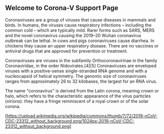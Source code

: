 ## Welcome to Corona-V Support Page

  Coronaviruses are a group of viruses that cause diseases in mammals and birds. In humans, the viruses cause respiratory infections – including the common cold – which are typically mild. Rarer forms such as SARS, MERS and the novel coronavirus causing the 2019–20 Wuhan coronavirus outbreak can be lethal. In cows and pigs coronaviruses cause diarrhea. In chickens they cause an upper respiratory disease. There are no vaccines or antiviral drugs that are approved for prevention or treatment.

Coronaviruses are viruses in the subfamily Orthocoronavirinae in the family Coronaviridae, in the order Nidovirales.[4][5] Coronaviruses are enveloped viruses with a positive-sense single-stranded RNA genome and with a nucleocapsid of helical symmetry. The genomic size of coronaviruses ranges from approximately 26 to 32 kilobases, the largest for an RNA virus.

The name "coronavirus" is derived from the Latin corona, meaning crown or halo, which refers to the characteristic appearance of the virus particles (virions): they have a fringe reminiscent of a royal crown or of the solar corona.

[https://upload.wikimedia.org/wikipedia/commons/thumb/7/72/2019-nCoV-CDC-23312_without_background.png/1024px-2019-nCoV-CDC-23312_without_background.png]

